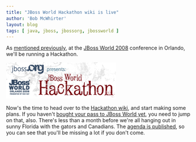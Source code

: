```yaml
---
title: "JBoss World Hackathon wiki is live"
author: 'Bob McWhirter'
layout: blog
tags: [ java, jboss, jbossorg, jbossworld ]
---
```

As <a href="http://www.fnokd.com/2007/10/05/jboss-world-roundtable-and-hackathon/" title="Hackathon!">mentioned previously</a>, at the <a href="http://jbossworld.com/" title="JBoss World 2008">JBoss World 2008</a> conference in Orlando, we'll be running a Hackathon.

<a href="http://2249.atlassian.com/display/HACK/Home" title="Hackathon wiki!">
  <img src="/blog/assets/spotlight_jbw_hackathon2.jpg"/>
</a>

Now's the time to head over to the <a href="http://2249.atlassian.com/display/HACK/Home" title="Hackathon wiki!">Hackathon wiki</a>, and start making some plans. If you haven't <a href="http://jbossworld.com/register/" title="Register for JBoss World">bought your pass to JBoss World yet</a>, you need to jump on that, also.  There's less than a month before we're all hanging out in sunny Florida with the gators and Canadians.  The <a href="http://jbossworld.com/agenda/" title="JBoss World Agenda">agenda is published</a>, so you can see that you'll be missing a lot if you don't come.
